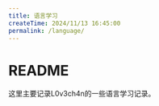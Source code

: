 ```yaml
---
title: 语言学习
createTime: 2024/11/13 16:45:00
permalink: /language/
---
```


# README

这里主要记录L0v3ch4n的一些语言学习记录。
